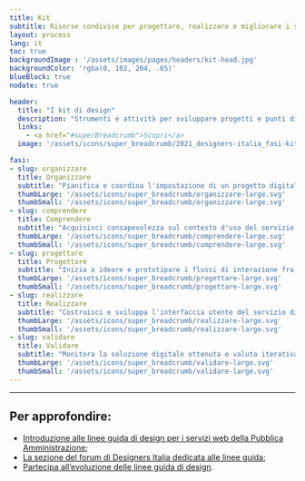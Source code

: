 ```yaml
---
title: Kit
subtitle: Risorse condivise per progettare, realizzare e migliorare i servizi digitali della Pubblica Amministrazione.
layout: process
lang: it
toc: true
backgroundImage : '/assets/images/pages/headers/kit-head.jpg'
backgroundColor: 'rgba(0, 102, 204, .65)'
blueBlock: true
nodate: true

header:
  title: "I kit di design"
  description: "Strumenti e attività per sviluppare progetti e punti di accesso digitali dei servizi pubblici: un approccio iterativo in cinque fasi dedicato al design e alla trasformazione digitale"
  links:
    - <a href="#superBreadcrumb">Scopri</a>
  image: '/assets/icons/super_breadcrumb/2021_designers-italia_fasi-kit.svg'

fasi:
- slug: organizzare
  title: Organizzare
  subtitle: "Pianifica e coordina l'impostazione di un progetto digitale dal punto di vista gestionale e operativo"
  thumbLarge: '/assets/icons/super_breadcrumb/organizzare-large.svg'
  thumbSmall: '/assets/icons/super_breadcrumb/organizzare-large.svg'
- slug: comprendere
  title: Comprendere
  subtitle: "Acquisisci consapevolezza sul contesto d'uso del servizio grazie ad attività di analisi e ricerca utente"  
  thumbLarge: '/assets/icons/super_breadcrumb/comprendere-large.svg'
  thumbSmall: '/assets/icons/super_breadcrumb/comprendere-large.svg'
- slug: progettare
  title: Progettare
  subtitle: "Inizia a ideare e prototipare i flussi di interazione fra utente e punto di accesso digitale"
  thumbLarge: '/assets/icons/super_breadcrumb/progettare-large.svg'
  thumbSmall: '/assets/icons/super_breadcrumb/progettare-large.svg'
- slug: realizzare
  title: Realizzare
  subtitle: "Costruisci e sviluppa l'interfaccia utente del servizio digitale"  
  thumbLarge: '/assets/icons/super_breadcrumb/realizzare-large.svg'
  thumbSmall: '/assets/icons/super_breadcrumb/realizzare-large.svg'
- slug: validare
  title: Validare
  subtitle: "Monitora la soluzione digitale ottenuta e valuta iterativamente le sue performance"
  thumbLarge: '/assets/icons/super_breadcrumb/validare-large.svg'
  thumbSmall: '/assets/icons/super_breadcrumb/validare-large.svg'
---
```


<hr class="u-border-left-none u-border-right-none u-border-bottom-xxs u-border-top-none u-color-grey-30 u-margin-bottom-xl" >

## Per approfondire:

* [Introduzione alle linee guida di design per i servizi web della Pubblica Amministrazione](https://docs.italia.it/italia/designers-italia/design-linee-guida-docs/it/stabile/doc/introduzione-linee-guida-design.html);
* [La sezione del forum di Designers Italia dedicata alle linee guida](https://forum.italia.it/c/design);
* [Partecipa all’evoluzione delle linee guida di design](https://designers.italia.it/partecipa/).
